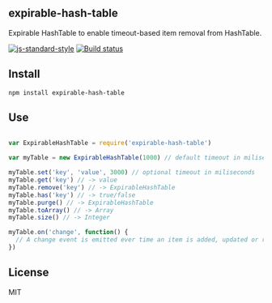 expirable-hash-table
---------------------------

Expirable HashTable to enable timeout-based item removal from HashTable.

[![js-standard-style](https://img.shields.io/badge/code%20style-standard-brightgreen.svg?style=flat)](https://github.com/feross/standard)
[![Build status](https://travis-ci.org/auchenberg/expirable-hash-table.svg?branch=master)](https://travis-ci.org/auchenberg/expirable-hash-table)


## Install
`npm install expirable-hash-table`

## Use

```javascript

var ExpirableHashTable = require('expirable-hash-table')

var myTable = new ExpirableHashTable(1000) // default timeout in miliseconds

myTable.set('key', 'value', 3000) // optional timeout in miliseconds
myTable.get('key') // -> value
myTable.remove('key') // -> ExpirableHashTable
myTable.has('key') // -> true/false
myTable.purge() // -> ExpirableHashTable
myTable.toArray() // -> Array
myTable.size() // -> Integer

myTable.on('change', function() {
  // A change event is emitted ever time an item is added, updated or removed
})
```

## License
MIT


